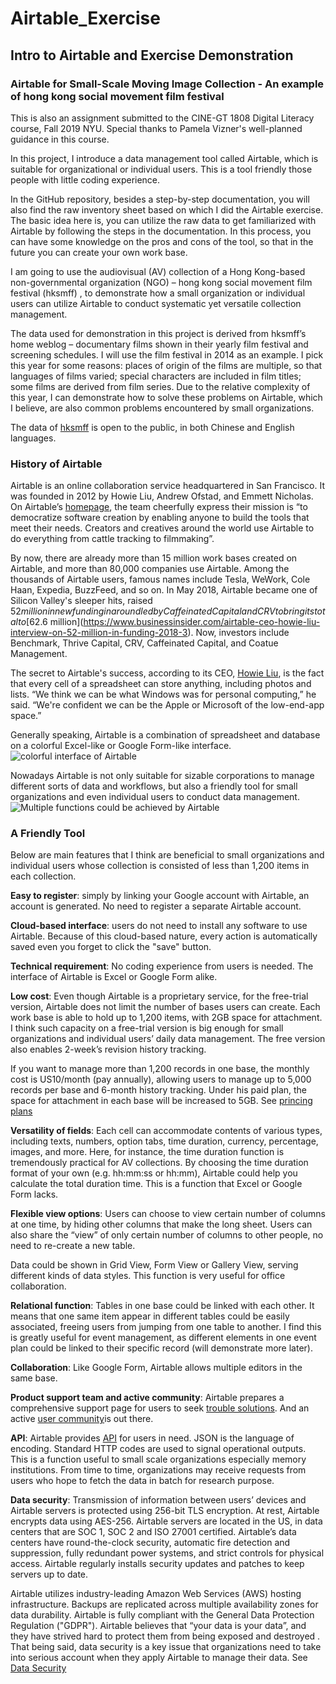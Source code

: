 # Airtable_Exercise
## Intro to Airtable and Exercise Demonstration
### Airtable for Small-Scale Moving Image Collection - An example of hong kong social movement film festival

This is also an assignment submitted to the CINE-GT 1808 Digital Literacy course, Fall 2019 NYU.
Special thanks to Pamela Vizner's well-planned guidance in this course.

In this project, I introduce a data management tool called Airtable, which is suitable for organizational or individual users. This is a tool friendly those people with little coding experience. 

In the GitHub repository, besides a step-by-step documentation, you will also find the raw inventory sheet based on which I did the Airtable exercise. The basic idea here is, you can utilize the raw data to get familiarized with Airtable by following the steps in the documentation. In this process, you can have some knowledge on the pros and cons of the tool, so that in the future you can create your own work base.

I am going to use the audiovisual (AV) collection of a Hong Kong-based non-governmental organization (NGO) – hong kong social movement film festival (hksmff) , to demonstrate how a small organization or individual users can utilize Airtable to conduct systematic yet versatile collection management.

The data used for demonstration in this project is derived from hksmff’s home weblog – documentary films shown in their yearly film festival and screening schedules. I will use the film festival in 2014 as an example. I pick this year for some reasons: places of origin of the films are multiple, so that languages of films varied; special characters are included in film titles; some films are derived from film series. Due to the relative complexity of this year, I can demonstrate how to solve these problems on Airtable, which I believe, are also common problems encountered by small organizations. 

The data of [hksmff](https://smff2014.wordpress.com/film-event/) is open to the public, in both Chinese and English languages.

### History of Airtable
Airtable is an online collaboration service headquartered in San Francisco. It was founded in 2012 by Howie Liu, Andrew Ofstad, and Emmett Nicholas. On Airtable’s [homepage](https://airtable.com/about), the team cheerfully express their mission is “to democratize software creation by enabling anyone to build the tools that meet their needs. Creators and creatives around the world use Airtable to do everything from cattle tracking to filmmaking”.

By now, there are already more than 15 million work bases created on Airtable, and more than 80,000 companies use Airtable. Among the thousands of Airtable users, famous names include Tesla, WeWork, Cole Haan, Expedia, BuzzFeed, and so on. In May 2018, Airtable became one of Silicon Valley's sleeper hits, raised $52 million in new funding in a round led by Caffeinated Capital and CRV to bring its total to [$62.6 million](https://www.businessinsider.com/airtable-ceo-howie-liu-interview-on-52-million-in-funding-2018-3). Now, investors include Benchmark, Thrive Capital, CRV, Caffeinated Capital, and Coatue Management. 

The secret to Airtable's success, according to its CEO, [Howie Liu](https://www.businessinsider.com/airtable-ceo-howie-liu-interview-on-52-million-in-funding-2018-3), is the fact that every cell of a spreadsheet can store anything, including photos and lists. “We think we can be what Windows was for personal computing,” he said. “We're confident we can be the Apple or Microsoft of the low-end-app space.”  

Generally speaking, Airtable is a combination of spreadsheet and database on a colorful Excel-like or Google Form-like interface. 
![colorful interface of Airtable](https://github.com/jyw321/Airtable_Exercise/blob/master/Image_2.png)

Nowadays Airtable is not only suitable for sizable corporations to manage different sorts of data and workflows, but also a friendly tool for small organizations and even individual users to conduct data management. 
![Multiple functions could be achieved by Airtable](https://github.com/jyw321/Airtable_Exercise/blob/master/Image_1.png)

### A Friendly Tool
Below are main features that I think are beneficial to small organizations and individual users whose collection is consisted of less than 1,200 items in each collection.

**Easy to register**: simply by linking your Google account with Airtable, an account is generated. No need to register a separate Airtable account.

**Cloud-based interface**: users do not need to install any software to use Airtable. Because of this cloud-based nature, every action is automatically saved even you forget to click the "save" button.

**Technical requirement**: No coding experience from users is needed. The interface of Airtable is Excel or Google Form alike.

**Low cost**: Even though Airtable is a proprietary service, for the free-trial version, Airtable does not limit the number of bases users can create. Each work base is able to hold up to 1,200 items, with 2GB space for attachment. I think such capacity on a free-trial version is big enough for small organizations and individual users’ daily data management. The free version also enables 2-week’s revision history tracking. 

If you want to manage more than 1,200 records in one base, the monthly cost is US10/month (pay annually), allowing users to manage up to 5,000 records per base and 6-month history tracking. Under his paid plan, the space for attachment in each base will be increased to 5GB. See [princing plans](https://github.com/jyw321/Airtable_Exercise/blob/master/Image_2.png)

**Versatility of fields**: Each cell can accommodate contents of various types, including texts, numbers, option tabs, time duration, currency, percentage, images, and more. Here, for instance, the time duration function is tremendously practical for AV collections. By choosing the time duration format of your own (e.g. hh:mm:ss or hh:mm), Airtable could help you calculate the total duration time. This is a function that Excel or Google Form lacks. 

**Flexible view options**: Users can choose to view certain number of columns at one time, by hiding other columns that make the long sheet. Users can also share the “view” of only certain number of columns to other people, no need to re-create a new table. 

Data could be shown in Grid View, Form View or Gallery View, serving different kinds of data styles. This function is very useful for office collaboration.

**Relational function**: Tables in one base could be linked with each other. It means that one same item appear in different tables could be easily associated, freeing users from jumping from one table to another. I find this is greatly useful for event management, as different elements in one event plan could be linked to their specific record (will demonstrate more later). 

**Collaboration**: Like Google Form, Airtable allows multiple editors in the same base. 

**Product support team and active community**: Airtable prepares a comprehensive support page for users to seek [trouble solutions](https://support.airtable.com/hc/en-us). And an active [user community](https://community.airtable.com)is out there.

**API**: Airtable provides [API](https://airtable.com/api) for users in need. JSON is the language of encoding. Standard HTTP codes are used to signal operational outputs. This is a function useful to small scale organizations especially memory institutions. From time to time, organizations may receive requests from users who hope to fetch the data in batch for research purpose.

**Data security**: Transmission of information between users’ devices and Airtable servers is protected using 256-bit TLS encryption. At rest, Airtable encrypts data using AES-256. Airtable servers are located in the US, in data centers that are SOC 1, SOC 2 and ISO 27001 certified. Airtable’s data centers have round-the-clock security, automatic fire detection and suppression, fully redundant power systems, and strict controls for physical access. Airtable regularly installs security updates and patches to keep servers up to date. 

Airtable utilizes industry-leading Amazon Web Services (AWS) hosting infrastructure. Backups are replicated across multiple availability zones for data durability. Airtable is fully compliant with the General Data Protection Regulation ("GDPR"). Airtable believes that “your data is your data”, and they have strived hard to protect them from being exposed and destroyed . That being said, data security is a key issue that organizations need to take into serious account when they apply Airtable to manage their data. See [Data Security](https://airtable.com/security)
